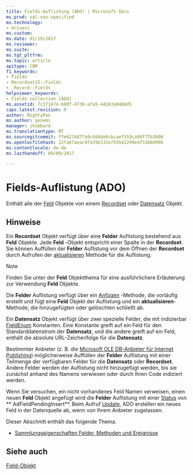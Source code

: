 ```yaml
---
title: Fields-Auflistung (ADO) | Microsoft Docs
ms.prod: sql-non-specified
ms.technology:
- drivers
ms.custom: 
ms.date: 01/19/2017
ms.reviewer: 
ms.suite: 
ms.tgt_pltfrm: 
ms.topic: article
apitype: COM
f1_keywords:
- Fields
- Recordset15::Fields
- _Record::Fields
helpviewer_keywords:
- Fields collection [ADO]
ms.assetid: 7c371474-b88f-4730-afa5-44163a0488d5
caps.latest.revision: 9
author: MightyPen
ms.author: genemi
manager: jhubbard
ms.translationtype: MT
ms.sourcegitcommit: f7e6274d77a9cdd4de6cbcaef559ca99f77b3608
ms.openlocfilehash: 22fa67aeac9f4296133af93562299e4f5160d996
ms.contentlocale: de-de
ms.lasthandoff: 09/09/2017

---
```

# <a name="fields-collection-ado"></a>Fields-Auflistung (ADO)
Enthält alle der [Feld](../../../ado/reference/ado-api/field-object.md) Objekte von einem [Recordset](../../../ado/reference/ado-api/recordset-object-ado.md) oder [Datensatz](../../../ado/reference/ado-api/record-object-ado.md) Objekt.  
  
## <a name="remarks"></a>Hinweise  
 Ein **Recordset** Objekt verfügt über eine **Felder** Auflistung bestehend aus **Feld** Objekte. Jede **Feld** -Objekt entspricht einer Spalte in der **Recordset**. Sie können Auffüllen der **Felder** Auflistung vor dem Öffnen der **Recordset** durch Aufrufen der [aktualisieren](../../../ado/reference/ado-api/refresh-method-ado.md) Methode für die Auflistung.  
  
> [!NOTE]
>  Finden Sie unter der **Feld** Objektthema für eine ausführlichere Erläuterung zur Verwendung **Feld** Objekte.  
  
 Die **Felder** Auflistung verfügt über ein [Anfügen](../../../ado/reference/ado-api/append-method-ado.md) -Methode, die vorläufig erstellt und fügt eine **Feld** Objekt der Auflistung und ein **aktualisieren**-Methode, die hinzugefügten oder gelöschten schließt ab.  
  
 Ein **Datensatz** Objekt verfügt über zwei spezielle Felder, die mit indizierbar [FieldEnum](../../../ado/reference/ado-api/fieldenum.md) Konstanten. Eine Konstante greift auf ein Feld für den Standarddatenstrom der **Datensatz**, und die andere greift auf ein Feld, enthält die absolute URL-Zeichenfolge für die **Datensatz**.  
  
 Bestimmter Anbieter (z. B. die [Microsoft OLE DB-Anbieter für Internet Publishing](../../../ado/guide/appendixes/microsoft-ole-db-provider-for-internet-publishing.md)) möglicherweise Auffüllen der **Felder** Auflistung mit einer Teilmenge der verfügbaren Felder für die **Datensatz** oder **Recordset**. Andere Felder werden der Auflistung nicht hinzugefügt werden, bis sie zunächst anhand des Namens verwiesen oder durch Ihren Code indiziert werden.  
  
 Wenn Sie versuchen, ein nicht vorhandenes Feld Namen verweisen, einen neuen **Feld** Objekt angefügt wird die **Felder** Auflistung mit einer [Status](../../../ado/reference/ado-api/status-property-ado-field.md) von ** AdFieldPendingInsert**. Beim Aufruf [Update](../../../ado/reference/ado-api/update-method.md), ADO erstellen ein neues Feld in der Datenquelle ab, wenn von Ihrem Anbieter zugelassen.  
  
 Dieser Abschnitt enthält das folgende Thema.  
  
-   [Sammlungseigenschaften Felder, Methoden und Ereignisse](../../../ado/reference/ado-api/fields-collection-properties-methods-and-events.md)  
  
## <a name="see-also"></a>Siehe auch  
 [Field-Objekt](../../../ado/reference/ado-api/field-object.md)
